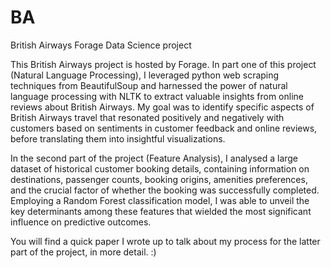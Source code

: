 # BA
British Airways Forage Data Science project

This British Airways project is hosted by Forage. In part one of this project (Natural Language Processing), I leveraged python web scraping techniques from BeautifulSoup and harnessed the power of natural language processing with NLTK to extract valuable insights from online reviews about British Airways. My goal was to identify specific aspects of British Airways travel that resonated positively and negatively with customers based on sentiments in customer feedback and online reviews, before translating them into insightful visualizations.

In the second part of the project (Feature Analysis), I analysed a large dataset of historical customer booking details, containing information on destinations, passenger counts, booking origins, amenities preferences, and the crucial factor of whether the booking was successfully completed. Employing a Random Forest classification model, I was able to unveil the key determinants among these features that wielded the most significant influence on predictive outcomes.

You will find a quick paper I wrote up to talk about my process for the latter part of the project, in more detail. :)
